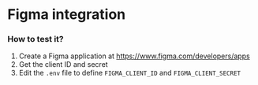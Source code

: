# Figma integration

### How to test it?

1. Create a Figma application at https://www.figma.com/developers/apps
2. Get the client ID and secret
3. Edit the `.env` file to define `FIGMA_CLIENT_ID` and `FIGMA_CLIENT_SECRET`
